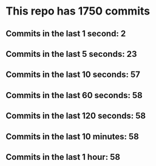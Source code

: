# This repo has 1750 commits

## Commits in the last 1 second: 2
## Commits in the last 5 seconds: 23
## Commits in the last 10 seconds: 57
## Commits in the last 60 seconds: 58
## Commits in the last 120 seconds: 58
## Commits in the last 10 minutes: 58
## Commits in the last 1 hour: 58
